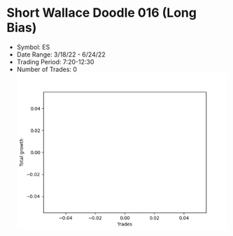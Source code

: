 # Short Wallace Doodle 016 (Long Bias)
- Symbol: ES
- Date Range: 3/18/22 - 6/24/22
- Trading Period: 7:20-12:30
- Number of Trades: 0
![Plot](ShortWallaceDoodle016ES(LongBias).png)


































